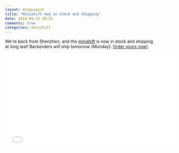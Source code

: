 ```yaml
---
layout: disquspost
title: "Minishift now in stock and shipping"
date: 2014-04-13 18:51
comments: true
categories: minishift
---
```


We're back from Shenzhen, and the [minishift](https://www.tindie.com/products/arachnidlabs/minishift/) is now in stock and shipping at long last! Backorders will ship tomorrow (Monday). [Order yours now!](https://www.tindie.com/products/arachnidlabs/minishift/).

<iframe width="560" height="315" src="//www.youtube.com/embed/DGM5Mnr_MeA" frameborder="0" allowfullscreen></iframe>